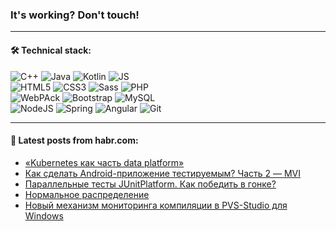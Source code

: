 ### It's working? Don't touch!

---

#### 🛠️ Technical stack:

![C++](https://img.shields.io/badge/C++-informational?logo=c%2B%2B&style=flat&logoColor=white&color=9C033A)
![Java](https://img.shields.io/badge/Java-informational?logo=java&style=flat&logoColor=white&color=007396)
![Kotlin](https://img.shields.io/badge/Kotlin-informational?logo=Kotlin&style=flat&logoColor=white&color=0095D5)
![JS](https://img.shields.io/badge/JS-informational?logo=javaScript&style=flat&logoColor=black&color=F7Df1E) <br>
![HTML5](https://img.shields.io/badge/HTML5-informational?logo=html5&style=flat&logoColor=white&color=E34F26)
![CSS3](https://img.shields.io/badge/CSS3-informational?logo=css3&style=flat&logoColor=white&color=157286)
![Sass](https://img.shields.io/badge/Saas-informational?logo=sass&style=flat&logoColor=white&color=hotpink)
![PHP](https://img.shields.io/badge/PHP-informational?logo=php&style=flat&logoColor=white&color=777BB4) <br>
![WebPAck](https://img.shields.io/badge/WebPack-informational?logo=webPack&style=flat&logoColor=white&color=FF6F00)
![Bootstrap](https://img.shields.io/badge/Bootstrap-informational?logo=Bootstrap&style=flat&logoColor=white&color=7952B3)
![MySQL](https://img.shields.io/badge/MySQL-informational?logo=MySQL&style=flat&logoColor=white&color=00f) <br>
![NodeJS](https://img.shields.io/badge/NodeJS-informational?logo=node.js&style=flat&logoColor=white&color=43853D)
![Spring](https://img.shields.io/badge/Spring-informational?logo=Spring&style=flat&logoColor=white&color=0A9EDC)
![Angular](https://img.shields.io/badge/Vue-informational?logo=vue.js&style=flat&logoColor=white&color=red)
![Git](https://img.shields.io/badge/Git-informational?logo=git&style=flat&logoColor=white&color=darkorange)

___

#### 💬 Latest posts from habr.com:

<!-- BLOG-POST-LIST:START -->
- [«Kubernetes как часть data platform»](https://habr.com/ru/post/671334/?utm_source=habrahabr&utm_medium=rss&utm_campaign=671334)
- [Как сделать Android-приложение тестируемым? Часть 2 — MVI](https://habr.com/ru/post/671050/?utm_source=habrahabr&utm_medium=rss&utm_campaign=671050)
- [Параллельные тесты JUnitPlatform. Как победить в гонке?](https://habr.com/ru/post/671122/?utm_source=habrahabr&utm_medium=rss&utm_campaign=671122)
- [Нормальное распределение](https://habr.com/ru/post/671322/?utm_source=habrahabr&utm_medium=rss&utm_campaign=671322)
- [Новый механизм мониторинга компиляции в PVS-Studio для Windows](https://habr.com/ru/post/671310/?utm_source=habrahabr&utm_medium=rss&utm_campaign=671310)
<!-- BLOG-POST-LIST:END -->
